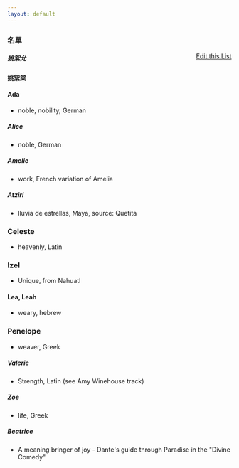 ```yaml
---
layout: default
---
```


<h3>
<a id="a-list-of-names" class="anchor" href="#a-list-of-names" aria-hidden="true"><span class="octicon octicon-link"></span></a>名單</h3>
<a href="https://github.com/Strangehill/names/edit/gh-pages/index.md" style="float:right;">Edit this List</a>



##### 姚絮允

#### 姚絮棠


#### Ada
  - noble, nobility, German

##### Alice
  - noble, German

##### Amelie
  - work, French variation of Amelia

##### Atziri
  - lluvia de estrellas, Maya, source: Quetita

### Celeste
  - heavenly, Latin

### Izel
  - Unique, from Nahuatl

#### Lea, Leah
  - weary, hebrew

### Penelope
  - weaver, Greek

##### Valerie 
  - Strength, Latin (see Amy Winehouse track)

##### Zoe
  - life, Greek

##### Beatrice
  - A meaning bringer of joy - Dante's guide through Paradise in the "Divine Comedy"


